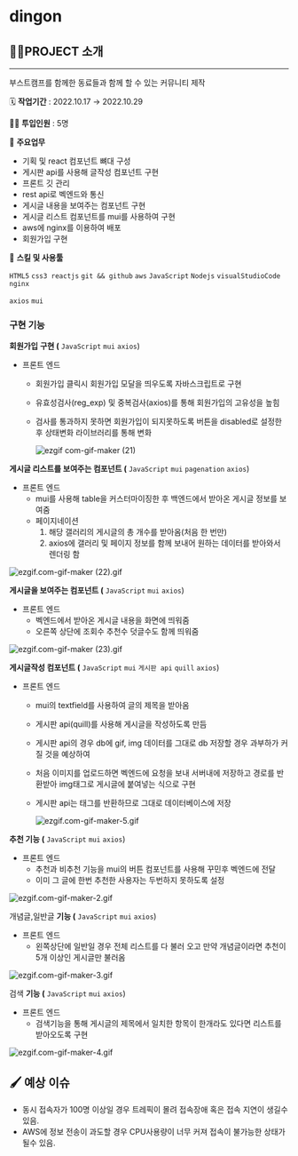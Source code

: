 # dingon


## 👩‍🏫PROJECT 소개

---

부스트캠프를 함께한 동료들과 함께 할 수 있는 커뮤니티 제작

🗓️ **작업기간** : 2022.10.17 → 2022.10.29

👨‍💻 **투입인원** : 5명

📒 **주요업무** 

- 기획 및 react 컴포넌트 뼈대 구성
- 게시판 api를 사용해 글작성 컴포넌트 구현
- 프론트 깃 관리
- rest api로 벡엔드와 통신
- 게시글 내용을 보여주는 컴포넌트 구현
- 게시글 리스트 컴포넌트를 mui를 사용하여 구현
- aws에 nginx를 이용하여 배포
- 회원가입 구현

🌱 **스킬 및 사용툴**

`HTML5` `css3 reactjs`  `git && github`  `aws` `JavaScript` `Nodejs` `visualStudioCode` `nginx`

`axios` `mui`

### 구현 기능

**회원가입** **구현 (**  `JavaScript` `mui` `axios`)

- 프론트 엔드
    - 회원가입 클릭시 회원가입 모달을 띄우도록 자바스크립트로 구현
    - 유효성검사(reg_exp) 및 중복검사(axios)를 통해 회원가입의 고유성을 높힘
    - 검사를 통과하지 못하면 회원가입이 되지못하도록 버튼을 disabled로 설정한후 상태변화 라이브러리를 통해 변화


        ![ezgif com-gif-maker (21)](https://user-images.githubusercontent.com/84896918/199915664-7eaaf64a-cdf9-4921-93ed-e8a0e84d4b99.gif)



**게시글 리스트를 보여주는 컴포넌트 (**  `JavaScript` `mui` `pagenation` `axios`)

- 프론트 엔드
    - mui를 사용해 table을 커스터마이징한 후 백엔드에서 받아온 게시글 정보를 보여줌
    - 페이지네이션
        1. 해당 갤러리의 게시글의 총 개수를 받아옴(처음 한 번만)
        2. axios에 갤러리 및 페이지 정보를 함께 보내어 원하는 데이터를 받아와서 렌더링 함

![ezgif.com-gif-maker (22).gif](https://s3-us-west-2.amazonaws.com/secure.notion-static.com/b5d9a545-ea50-4d07-a839-4d32bb3886e8/ezgif.com-gif-maker_(22).gif)

**게시글을 보여주는 컴포넌트 (**  `JavaScript` `mui` `axios`)

- 프론트 엔드
    - 벡엔드에서 받아온 게시글 내용을 화면에 띄워줌
    - 오른쪽 상단에 조회수 추천수 덧글수도 함께 띄워줌

![ezgif.com-gif-maker (23).gif](https://s3-us-west-2.amazonaws.com/secure.notion-static.com/f8e9c252-ea3a-4807-92af-399576d6a166/ezgif.com-gif-maker_(23).gif)

**게시글작성 컴포넌트 (**  `JavaScript` `mui` `게시판 api` `quill` `axios`)

- 프론트 엔드
    - mui의 textfield를 사용하여 글의 제목을 받아옴
    - 게시판 api(quill)를 사용해 게시글을 작성하도록 만듬
    - 게시판 api의 경우 db에 gif, img 데이터를 그대로 db 저장할 경우 과부하가 커질 것을 예상하여
    - 처음 이미지를 업로드하면 벡엔드에 요청을 보내 서버내에 저장하고 경로를 반환받아 img태그로 게시글에 붙여넣는 식으로 구현
    - 게시판 api는 태그를 반환하므로 그대로 데이터베이스에 저장
        
        ![ezgif.com-gif-maker-5.gif](https://s3-us-west-2.amazonaws.com/secure.notion-static.com/b51115a6-7c88-4019-8d66-9f99e431444c/ezgif.com-gif-maker-5.gif)
        

**추천 기능 (**  `JavaScript` `mui` `axios`)

- 프론트 엔드
    - 추천과 비추천 기능을 mui의 버튼 컴포넌트를 사용해 꾸민후 벡엔드에 전달
    - 이미 그 글에 한번 추천한 사용자는 두번하지 못하도록 설정

![ezgif.com-gif-maker-2.gif](https://s3-us-west-2.amazonaws.com/secure.notion-static.com/26b49f83-5b94-4070-8b84-2be22c36c4a9/ezgif.com-gif-maker-2.gif)

개념글,일반글 **기능 (**  `JavaScript` `mui` `axios`)

- 프론트 엔드
    - 왼쪽상단에 일반일 경우 전체 리스트를 다 불러 오고 만약 개념글이라면 추천이 5개 이상인 게시글만 불러옴

![ezgif.com-gif-maker-3.gif](https://s3-us-west-2.amazonaws.com/secure.notion-static.com/2da16ddd-ae80-4483-b946-5becb2940dc8/ezgif.com-gif-maker-3.gif)

검색 **기능 (**  `JavaScript` `mui` `axios`)

- 프론트 엔드
    - 검색기능을 통해 게시글의 제목에서 일치한 항목이 한개라도 있다면 리스트를 받아오도록 구현

![ezgif.com-gif-maker-4.gif](https://s3-us-west-2.amazonaws.com/secure.notion-static.com/7d1dca2f-4c2a-4d8a-b29b-1a24d2dc1739/ezgif.com-gif-maker-4.gif)

## 🖌️ 예상 이슈

- 동시 접속자가 100명 이상일 경우 트레픽이 몰려 접속장애 혹은 접속 지연이 생길수 있음.
- AWS에 정보 전송이 과도할 경우 CPU사용량이 너무 커져 접속이 불가능한 상태가 될수 있음.
